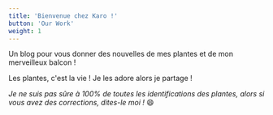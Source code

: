 ```yaml
---
title: 'Bienvenue chez Karo !'
button: 'Our Work'
weight: 1
---
```


Un blog pour vous donner des nouvelles de mes plantes et de mon merveilleux balcon !

Les plantes, c'est la vie ! Je les adore alors je partage  !

*Je ne suis pas sûre à 100% de toutes les identifications des plantes, alors si vous avez des corrections, dites-le moi !* :smile:

